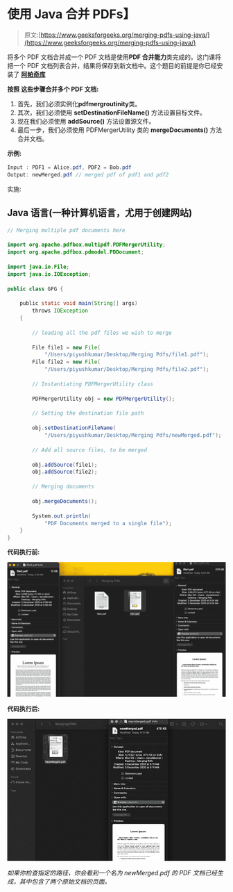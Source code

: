 # 使用 Java 合并 PDFs】

> 原文:[https://www.geeksforgeeks.org/merging-pdfs-using-java/](https://www.geeksforgeeks.org/merging-pdfs-using-java/)

将多个 PDF 文档合并成一个 PDF 文档是使用**PDF 合并能力**类完成的。这门课将把一个 PDF 文档列表合并，结果将保存到新文档中。这个题目的前提是你已经安装了 [**阿帕奇库**](https://pdfbox.apache.org/download.cgi)

**按照** **这些步骤合并多个 PDF 文档:**

1.  首先，我们必须实例化**pdfmergroutinity**类。
2.  其次，我们必须使用 **setDestinationFileName()** 方法设置目标文件。
3.  现在我们必须使用 **addSource()** 方法设置源文件。
4.  最后一步，我们必须使用 PDFMergerUtility 类的 **mergeDocuments()** 方法合并文档。

**示例:**

```java
Input : PDF1 = Alice.pdf, PDF2 = Bob.pdf
Output: newMerged.pdf // merged pdf of pdf1 and pdf2 
```

实施:

## Java 语言(一种计算机语言，尤用于创建网站)

```java
// Merging multiple pdf documents here

import org.apache.pdfbox.multipdf.PDFMergerUtility;
import org.apache.pdfbox.pdmodel.PDDocument;

import java.io.File;
import java.io.IOException;

public class GFG {

    public static void main(String[] args)
        throws IOException
    {

        // loading all the pdf files we wish to merge

        File file1 = new File(
            "/Users/piyushkumar/Desktop/Merging Pdfs/file1.pdf");
        File file2 = new File(
            "/Users/piyushkumar/Desktop/Merging Pdfs/file2.pdf");

        // Instantiating PDFMergerUtility class

        PDFMergerUtility obj = new PDFMergerUtility();

        // Setting the destination file path

        obj.setDestinationFileName(
            "/Users/piyushkumar/Desktop/Merging Pdfs/newMerged.pdf");

        // Add all source files, to be merged

        obj.addSource(file1);
        obj.addSource(file2);

        // Merging documents

        obj.mergeDocuments();

        System.out.println(
            "PDF Documents merged to a single file");
    }
}
```

**代码执行前:**

![](img/8f41580e080791a3a088bb265c7115e1.png)

**代码执行后:**

![](img/1b00273f2fd485aed335c13aec11ff26.png)

*如果你检查指定的路径，你会看到一个名为 newMerged.pdf 的 PDF 文档已经生成，其中包含了两个原始文档的页面。*